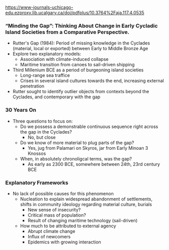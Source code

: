 https://www-journals-uchicago-edu.ezproxy.lib.ucalgary.ca/doi/pdfplus/10.3764%2Faja.117.4.0535

### “Minding the Gap”: Thinking About Change in Early Cycladic Island Societies from a Comparative Perspective.
 - Rutter's Gap (1984): Period of missing knowledge in the Cyclades (material, local or exported) between Early to Middle Bronze Age
 - Explore two explanatory models:
	 - Association with climate-induced collapse
	 - Maritime transition from canoes to sail-driven shipping
 - Third Millenium BCE as a period of burgeoning island societies
	 - Long-range sea traffice
	 - Crises in several island cultures towards the end, increasing external penetration
 - Rutter sought to identify outlier objects from contexts beyond the Cyclades, and contemporary with the gap

### 30 Years On
 - Three questions to focus on:
	 - Do we possess a demonstrable continuous sequence right across the gap in the Cyclades?
		 - No, but close
	 - Do we know of more material to plug parts of the gap?
		 - Yes, jug from Palamari on Skyros, jar from Early Minoan 3 Knossos
	 - When, in absolutely chronoligcal terms, was the gap?
		 - As early as 2300 BCE, somewhere between 24th, 23rd century BCE

### Explanatory Frameworks
 - No lack of possible causes for this phenomenon
	 - Nucleation to explain widespread abandonment of settlements, shifts in community ideology regarding material culture, burials
		 - New sense of insecurity?
		 - Critical mass of population?
		 - Result of changing maritime technology (sail-driven)
	 - How much to be attributed to external agency
		 - Abrupt climate change
		 - Influx of newcomers
		 - Epidemics with growing interaction